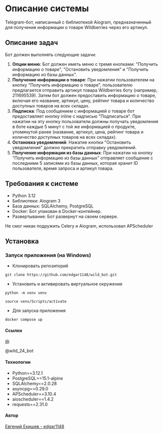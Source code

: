 # Описание системы
Telegram-бот, написанный с библиотекой Aiogram, предназначенный для получения информации о товаре Wildberries через его артикул.

## Описание задач
Бот должен выполнять следующие задачи:

1. **Опции меню**: Бот должен иметь меню с тремя кнопками: "Получить информацию о товаре", "Остановить уведомления" и "Получить информацию из базы данных".
2. **Получение информации о товаре**: При нажатии пользователем на кнопку "Получить информацию о товаре", пользователю предлагается отправить артикул товара Wildberries боту (например, 211695539). Затем бот должен предоставить информацию о товаре, включая его название, артикул, цену, рейтинг товара и количество доступных товаров на всех складах.
3. **Подписка**: Под сообщением с информацией о товаре бот предоставляет кнопку inline с надписью "Подписаться". При нажатии на эту кнопку пользователи должны получать уведомления в боте каждые 5 минут с той же информацией о продукте, упомянутой ранее (название, артикул, цена, рейтинг товара и количество доступных товаров на всех складах).
4. **Остановка уведомлений**: Нажатие кнопки "Остановить уведомления" должно прекратить отправку уведомлений.
5. **Получение информации из базы данных**: При нажатии на кнопку "Получить информацию из базы данных"  отправляет сообщение с последними 5 записями из базы данных, которая хранит ID пользователя, время запроса и артикул товара.

## Требования к системе
- Python 3.12
- Библиотеки: Aiogram 3
- База данных: SQLAlchemy, PostgreSQL
- Docker: Бот упакован в Docker-контейнер.
- Развертывание: Бот развернут на своем сервере.

Не смог никак подружить Celery и Aiogram, использовал APScheduler

## Установка

### Запуск приложения (на Windows)

- Клонировать репозиторий

```
git clone https://github.com/edgar1148/wild_bot.git
```

- Установить и активировать виртуальное окружение

```
python -m venv venv
```

```
source venv/Scripts/activate
```

- Для запуска приложения

```
docker compose up
```

#### Ссылки
[@](https://web.telegram.org/k/#@wild_24_bot)

@wild_24_bot

#### Технологии
- Python==3.12.1
- PostgreSQL==15.1-alpine
- SQLAlchemy==2.0.28
- asyncpg==0.29.0
- APScheduler==3.10.4
- aioscheduler==1.4.2
- requests==2.31.0

#### Автор
[Евгений Екишев - edgar1148](https://github.com/edgar1148)